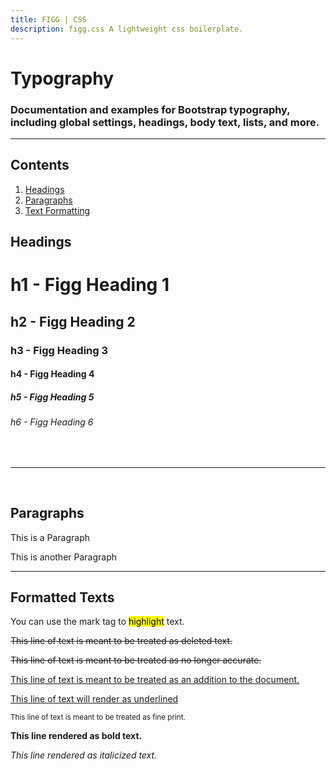 ```yaml
---
title: FIGG | CSS
description: figg.css A lightweight css boilerplate.
---
```

        
        
<link rel="stylesheet" type="text/css" media="screen" href="figg.css" />

# Typography
### Documentation and examples for Bootstrap typography, including global settings, headings, body text, lists, and more.

----

## Contents

1. [Headings](#headings)
2. [Paragraphs](#paragraphs)
3. [Text Formatting](#formatted-texts)

## Headings
# h1 - Figg Heading 1 
## h2 - Figg Heading 2 
### h3 - Figg Heading 3 </h3>
#### h4 - Figg Heading 4 </h4>
##### h5 - Figg Heading 5 </h5>
###### h6 - Figg Heading 6 </h6><br/><hr/><br/>
## Paragraphs
This is a Paragraph

This is another Paragraph

----

## Formatted Texts

You can use the mark tag to <mark>highlight</mark> text.

<del>This line of text is meant to be treated as deleted text.</del>

<s>This line of text is meant to be treated as no longer accurate.</s>

<ins>This line of text is meant to be treated as an addition to the document.</ins>

<u>This line of text will render as underlined</u>

<small>This line of text is meant to be treated as fine print.</small>

<strong>This line rendered as bold text.</strong>
 
 <em>This line rendered as italicized text.</em>

